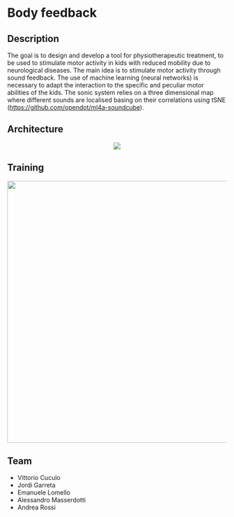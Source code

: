 # Body feedback

## Description
The goal is to design and develop a tool for physiotherapeutic treatment, to be used to stimulate motor activity in kids with reduced mobility due to neurological diseases.
The main idea is to stimulate motor activity through sound feedback.
The use of machine learning (neural networks) is necessary to adapt the interaction to the specific and peculiar motor abilities of the kids.
The sonic system relies on a three dimensional map where different sounds are localised basing on their correlations using tSNE
(https://github.com/opendot/ml4a-soundcube).

## Architecture

<p align="center">
<img src="https://raw.githubusercontent.com/opendot/ml4a-bodyfeedback/f5157c7a0184ef94a48c420e132a6b36b98056ac/assets/diagram_bodyfeedback.png"/>
</p>

## Training

<p align="center">
<img width="600" src="https://github.com/opendot/ml4a-bodyfeedback/blob/master/assets/inputs_outputs.png"/>
</p>

## Team

- Vittorio Cuculo
- Jordi Garreta
- Emanuele Lomello
- Alessandro Masserdotti
- Andrea Rossi
